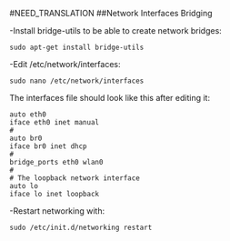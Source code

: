 #NEED_TRANSLATION
##Network Interfaces Bridging

-Install bridge-utils to be able to create network bridges: 

	sudo apt-get install bridge-utils

-Edit /etc/network/interfaces: 

	sudo nano /etc/network/interfaces

The interfaces file should look like this after editing it:

	auto eth0
	iface eth0 inet manual
	#
	auto br0
	iface br0 inet dhcp
	#
	bridge_ports eth0 wlan0
	#
	# The loopback network interface
	auto lo
	iface lo inet loopback

-Restart networking with: 

	sudo /etc/init.d/networking restart


